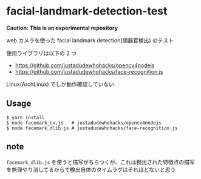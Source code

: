 # facial-landmark-detection-test

**Caution: This is an experimental repository**

web カメラを使った facial landmark detection(顔器官検出) のテスト

使用ライブラリは以下の 2 つ

* https://github.com/justadudewhohacks/opencv4nodejs
* https://github.com/justadudewhohacks/face-recognition.js

Linux(ArchLinux) でしか動作確認していない

## Usage

```console
$ yarn install
$ node facemark_cv.js   # justadudewhohacks/opencv4nodejs
$ node facemark_dlib.js # justadudewhohacks/face-recognition.js
```

## note

`facemark_dlib.js` を使うと描写がちらつくが、これは検出された特徴点の描写を無理やり消してるからで検出自体のタイムラグはそれほどないと思う
